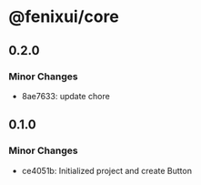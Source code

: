 # @fenixui/core

## 0.2.0

### Minor Changes

- 8ae7633: update chore

## 0.1.0

### Minor Changes

- ce4051b: Initialized project and create Button
